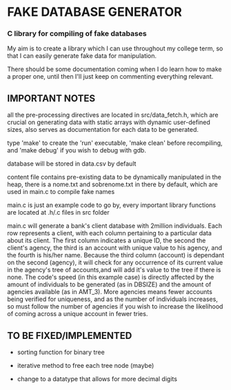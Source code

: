 # FAKE DATABASE GENERATOR
### C library for compiling of fake databases

My aim is to create a library which I can use throughout my college term, so that I can easily generate fake data for manipulation.

There should be some documentation coming when I do learn how to make a proper one, until then I'll just keep on commenting everything relevant.

## IMPORTANT NOTES

all the pre-processing directives are located in src/data_fetch.h, which are crucial on generating data with static arrays with dynamic user-defined sizes, also serves as documentation for each data to be generated.

type 'make' to create the 'run' executable, 'make clean' before recompiling, and 'make debug' if you wish to debug with gdb.

database will be stored in data.csv by default

content file contains pre-existing data to be dynamically manipulated in the heap, there is a nome.txt and sobrenome.txt in there by default, which are used in main.c to compile fake names

main.c is just an example code to go by, every important library functions are located at .h/.c files in src folder
         
main.c will generate a bank's client database with 2million individuals. Each row represents a client, with each column pertaining to a particular data about its client. The first column indicates a unique ID, the second the client's agency, the third is an account with unique value to his agency, and the fourth is his/her name.
Because the third column (account) is dependant on the second (agency), it will check for any occurrence of its current value in the agency's tree of accounts,and will add it's value to the tree if there is none. 
The code's speed (in this example case) is directly affected by the amount of individuals to be generated (as in DBSIZE) and the amount of agencies available (as in AMT_3). More agencies means fewer accounts being verified for uniqueness, and as the number of individuals increases, so must follow the number of agencies if you wish to increase the likelihood of coming across a unique account in fewer tries.

## TO BE FIXED/IMPLEMENTED
        
* sorting function for binary tree

* iterative method to free each tree node (maybe)

* change to a datatype that allows for more decimal digits
